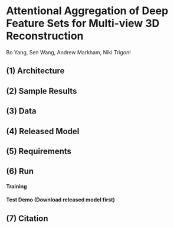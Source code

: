 # Attentional Aggregation of Deep Feature Sets for Multi-view 3D Reconstruction
Bo Yang, Sen Wang, Andrew Markham, Niki Trigoni

## (1) Architecture
## (2) Sample Results

## (3) Data

## (4) Released Model

## (5) Requirements

## (6) Run
#### Training

#### Test Demo (Download released model first)

## (7) Citation
